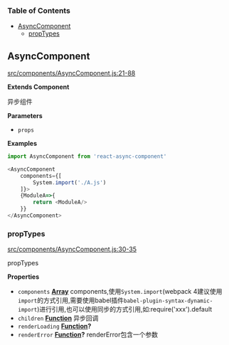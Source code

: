 <!-- Generated by documentation.js. Update this documentation by updating the source code. -->

### Table of Contents

-   [AsyncComponent](#asynccomponent)
    -   [propTypes](#proptypes)

## AsyncComponent

[src/components/AsyncComponent.js:21-88](https://github.com/m860/react-async-component/blob/2777387cabdb53aa8c4b3625479694a6d3ff3e8a/src/components/AsyncComponent.js#L21-L88 "Source code on GitHub")

**Extends Component**

异步组件

**Parameters**

-   `props`  

**Examples**

```javascript
import AsyncComponent from 'react-async-component'

<AsyncComponent
    components={[
        System.import('./A.js')
    ]}>
    {ModuleA=>{
        return <ModuleA/>
    }}
</AsyncComponent>
```

### propTypes

[src/components/AsyncComponent.js:30-35](https://github.com/m860/react-async-component/blob/2777387cabdb53aa8c4b3625479694a6d3ff3e8a/src/components/AsyncComponent.js#L30-L35 "Source code on GitHub")

propTypes

**Properties**

-   `components` **[Array](https://developer.mozilla.org/en-US/docs/Web/JavaScript/Reference/Global_Objects/Array)** components,使用`System.import`(webpack 4建议使用`import`的方式引用,需要使用babel插件`babel-plugin-syntax-dynamic-import`)进行引用,也可以使用同步的方式引用,如:require('xxx').default
-   `children` **[Function](https://developer.mozilla.org/en-US/docs/Web/JavaScript/Reference/Statements/function)** 异步回调
-   `renderLoading` **[Function](https://developer.mozilla.org/en-US/docs/Web/JavaScript/Reference/Statements/function)?** 
-   `renderError` **[Function](https://developer.mozilla.org/en-US/docs/Web/JavaScript/Reference/Statements/function)?** renderError包含一个参数
